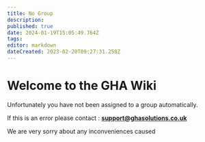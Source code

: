 ```yaml
---
title: No Group
description: 
published: true
date: 2024-01-19T15:05:49.764Z
tags: 
editor: markdown
dateCreated: 2023-02-20T09:27:31.258Z
---
```


# Welcome to the GHA Wiki


Unfortunately you have not been assigned to a group automatically. 

If this is an error please contact :  **support@ghasolutions.co.uk**

We are very sorry about any inconveniences caused